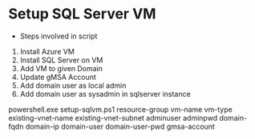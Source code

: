 # Setup SQL Server VM
- Steps involved in script
 1. Install Azure VM
 2. Install SQL Server on VM
 3. Add VM to given Domain
 4. Update gMSA Account
 5. Add domain user as local admin
 6. Add domain user as sysadmin in sqlserver instance
 
powershell.exe setup-sqlvm.ps1 resource-group vm-name vm-type existing-vnet-name existing-vnet-subnet adminuser adminpwd  domain-fqdn 
                domain-ip domain-user domain-user-pwd gmsa-account
 
 
